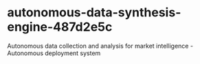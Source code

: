 # autonomous-data-synthesis-engine-487d2e5c
Autonomous data collection and analysis for market intelligence - Autonomous deployment system
